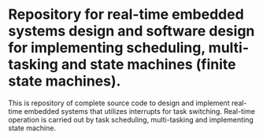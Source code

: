 # Repository for real-time embedded systems design and software design for implementing scheduling, multi-tasking and state machines (finite state machines).

This is repository of complete source code to design and implement real-time embedded systems that utilizes interrupts for task switching. Real-time operation is carried out by task scheduling, multi-tasking and implementing state machine.
